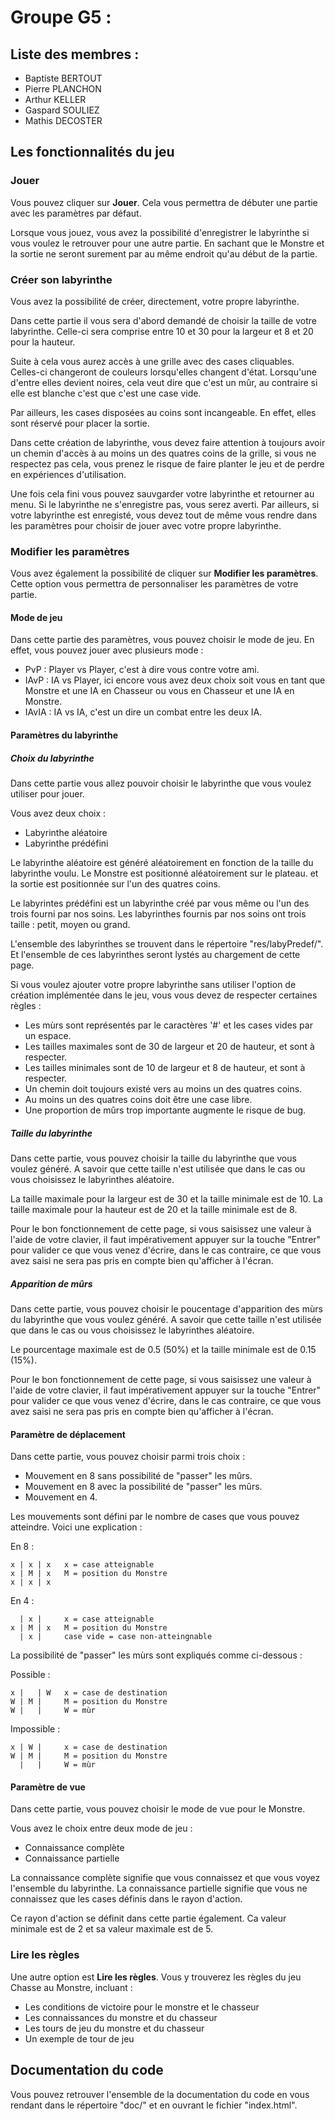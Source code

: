 # **Groupe G5 :**

## **Liste des membres :**

- Baptiste BERTOUT
- Pierre PLANCHON
- Arthur KELLER
- Gaspard SOULIEZ
- Mathis DECOSTER

## Les fonctionnalités du jeu

### Jouer

Vous pouvez cliquer sur **Jouer**. Cela vous permettra de débuter une partie avec les paramètres par défaut.

Lorsque vous jouez, vous avez la possibilité d'enregistrer le labyrinthe si vous voulez le retrouver pour une autre partie. En sachant que le Monstre et la sortie ne seront surement par au même endroit qu'au début de la partie.

### Créer son labyrinthe

Vous avez la possibilité de créer, directement, votre propre labyrinthe.

Dans cette partie il vous sera d'abord demandé de choisir la taille de votre labyrinthe. Celle-ci sera comprise entre 10 et 30 pour la largeur et 8 et 20 pour la hauteur.

Suite à cela vous aurez accès à une grille avec des cases cliquables. Celles-ci changeront de couleurs lorsqu'elles changent d'état. Lorsqu'une d'entre elles devient noires, cela veut dire que c'est un mûr, au contraire si elle est blanche c'est que c'est une case vide.

Par ailleurs, les cases disposées au coins sont incangeable. En effet, elles sont réservé pour placer la sortie.

Dans cette création de labyrinthe, vous devez faire attention à toujours avoir un chemin d'accès à au moins un des quatres coins de la grille, si vous ne respectez pas cela, vous prenez le risque de faire planter le jeu et de perdre en expériences d'utilisation.

Une fois cela fini vous pouvez sauvgarder votre labyrinthe et retourner au menu. Si le labyrinthe ne s'enregistre pas, vous serez averti. 
Par ailleurs, si votre labyrinthe est enregisté, vous devez tout de même vous rendre dans les paramètres pour choisir de jouer avec votre propre labyrinthe.

### Modifier les paramètres

Vous avez également la possibilité de cliquer sur **Modifier les paramètres**. Cette option vous permettra de personnaliser les paramètres de votre partie.

#### Mode de jeu

Dans cette partie des paramètres, vous pouvez choisir le mode de jeu. En effet, vous pouvez jouer avec plusieurs mode :

- PvP : Player vs Player, c'est à dire vous contre votre ami.
- IAvP : IA vs Player, ici encore vous avez deux choix soit vous en tant que Monstre et une IA en Chasseur ou vous en Chasseur et une IA en Monstre.
- IAvIA : IA vs IA, c'est un dire un combat entre les deux IA.

#### Paramètres du labyrinthe

##### Choix du labyrinthe

Dans cette partie vous allez pouvoir choisir le labyrinthe que vous voulez utiliser pour jouer.

Vous avez deux choix :

- Labyrinthe aléatoire
- Labyrinthe prédéfini

Le labyrinthe aléatoire est généré aléatoirement en fonction de la taille du labyrinthe voulu. Le Monstre est positionné aléatoirement sur le plateau. et la sortie est positionnée sur l'un des quatres coins.

Le labyrintes prédéfini est un labyrinthe créé par vous même ou l'un des trois fourni par nos soins.
Les labyrinthes fournis par nos soins ont trois taille : petit, moyen ou grand.

L'ensemble des labyrinthes se trouvent dans le répertoire "res/labyPredef/". Et l'ensemble de ces labyrinthes seront lystés au chargement de cette page.

Si vous voulez ajouter votre propre labyrinthe sans utiliser l'option de création implémentée dans le jeu, vous vous devez de respecter certaines règles :

- Les mùrs sont représentés par le caractères '#' et les cases vides par un espace.
- Les tailles maximales sont de 30 de largeur et 20 de hauteur, et sont à respecter.
- Les tailles minimales sont de 10 de largeur et 8 de hauteur, et sont à respecter.
- Un chemin doit toujours existé vers au moins un des quatres coins.
- Au moins un des quatres coins doit être une case libre.
- Une proportion de mûrs trop importante augmente le risque de bug.

##### Taille du labyrinthe

Dans cette partie, vous pouvez choisir la taille du labyrinthe que vous voulez généré. A savoir que cette taille n'est utilisée que dans le cas ou vous choisissez le labyrinthes aléatoire.

La taille maximale pour la largeur est de 30 et la taille minimale est de 10.
La taille maximale pour la hauteur est de 20 et la taille minimale est de 8.

Pour le bon fonctionnement de cette page, si vous saisissez une valeur à l'aide de votre clavier, il faut impérativement appuyer sur la touche "Entrer" pour valider ce que vous venez d'écrire, dans le cas contraire, ce que vous avez saisi ne sera pas pris en compte bien qu'afficher à l'écran.

##### Apparition de mûrs

Dans cette partie, vous pouvez choisir le poucentage d'apparition des mùrs du labyrinthe que vous voulez généré. A savoir que cette taille n'est utilisée que dans le cas ou vous choisissez le labyrinthes aléatoire.

Le pourcentage maximale est de 0.5 (50%) et la taille minimale est de 0.15 (15%).

Pour le bon fonctionnement de cette page, si vous saisissez une valeur à l'aide de votre clavier, il faut impérativement appuyer sur la touche "Entrer" pour valider ce que vous venez d'écrire, dans le cas contraire, ce que vous avez saisi ne sera pas pris en compte bien qu'afficher à l'écran.

#### Paramètre de déplacement

Dans cette partie, vous pouvez choisir parmi trois choix :

- Mouvement en 8 sans possibilité de "passer" les mûrs.
- Mouvement en 8 avec la possibilité de "passer" les mûrs.
- Mouvement en 4.

Les mouvements sont défini par le nombre de cases que vous pouvez atteindre. Voici une explication :

En 8 : 

    x | x | x   x = case atteignable
    x | M | x   M = position du Monstre
    x | x | x

En 4 :

      | x |     x = case atteignable
    x | M | x   M = position du Monstre
      | x |     case vide = case non-atteingnable

La possibilité de "passer" les mùrs sont expliqués comme ci-dessous :

Possible : 

    x |   | W   x = case de destination
    W | M |     M = position du Monstre
    W |   |     W = mùr

Impossible :

    x | W |     x = case de destination
    W | M |     M = position du Monstre
      |   |     W = mùr

#### Paramètre de vue

Dans cette partie, vous pouvez choisir le mode de vue pour le Monstre.

Vous avez le choix entre deux mode de jeu :

- Connaissance complète
- Connaissance partielle

La connaissance complète signifie que vous connaissez et que vous voyez l'ensemble du labyrinthe.
La connaissance partielle signifie que vous ne connaissez que les cases définis dans le rayon d'action.

Ce rayon d'action se définit dans cette partie également.
Ca valeur minimale est de 2 et sa valeur maximale est de 5.

### Lire les règles

Une autre option est **Lire les règles**. Vous y trouverez les règles du jeu Chasse au Monstre, incluant :

- Les conditions de victoire pour le monstre et le chasseur
- Les connaissances du monstre et du chasseur
- Les tours de jeu du monstre et du chasseur
- Un exemple de tour de jeu

## Documentation du code

Vous pouvez retrouver l'ensemble de la documentation du code en vous rendant dans le répertoire "doc/" et en ouvrant le fichier "index.html".
